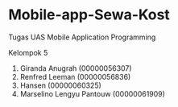# Mobile-app-Sewa-Kost

Tugas UAS Mobile Application Programming

Kelompok 5
1. Giranda Anugrah (00000056307)
2. Renfred Leeman (00000056836)
3. Hansen (00000060325)
4. Marselino Lengyu Pantouw (00000061909)
